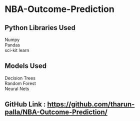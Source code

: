 # NBA-Outcome-Prediction
## Python Libraries Used
Numpy <br /> Pandas <br /> sci-kit learn <br />

## Models Used
Decision Trees <br /> Random Forest <br /> Neural Nets <br />

## GitHub Link : https://github.com/tharun-palla/NBA-Outcome-Prediction/
